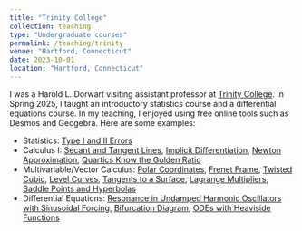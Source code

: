 ```yaml
---
title: "Trinity College"
collection: teaching
type: "Undergraduate courses"
permalink: /teaching/trinity
venue: "Hartford, Connecticut"
date: 2023-10-01
location: "Hartford, Connecticut"
---
```


I was a Harold L. Dorwart visiting assistant professor at [Trinity College](https://www.trincoll.edu/mathematics/). In Spring 2025, I taught an introductory statistics course and a differential equations course. In my teaching, I enjoyed using free online tools such as Desmos and Geogebra. Here are some examples: 
* Statistics: [Type I and II Errors](https://www.desmos.com/calculator/06ljv6oxtu)
* Calculus I: [Secant and Tangent Lines](https://www.desmos.com/calculator/uhor2kqhki), [Implicit Differentiation](https://www.desmos.com/calculator/qygf7xdkjc), [Newton Approximation](https://www.desmos.com/calculator/s8d8rgrrdx), [Quartics Know the Golden Ratio](https://www.desmos.com/calculator/bzodfdyj5b)
* Multivariable/Vector Calculus: [Polar Coordinates](https://www.desmos.com/calculator/fzqpsdy7or), [Frenet Frame](https://www.geogebra.org/3d/qbc9v6xc), [Twisted Cubic](https://www.geogebra.org/3d/yvf4cya8), [Level Curves](https://www.desmos.com/calculator/v7cwcrisnb), [Tangents to a Surface](https://www.geogebra.org/3d/t7kgsrxg), [Lagrange Multipliers](https://www.desmos.com/calculator/q2ciblaguj), [Saddle Points and Hyperbolas](https://www.desmos.com/calculator/xc1atqqvyz)
* Differential Equations: [Resonance in Undamped Harmonic Oscillators with Sinusoidal Forcing](https://www.desmos.com/calculator/u9qrxmhhlr), [Bifurcation Diagram](https://www.desmos.com/calculator/qlcogpj21k), [ODEs with Heaviside Functions](https://www.desmos.com/calculator/pxrrbkjazd)
